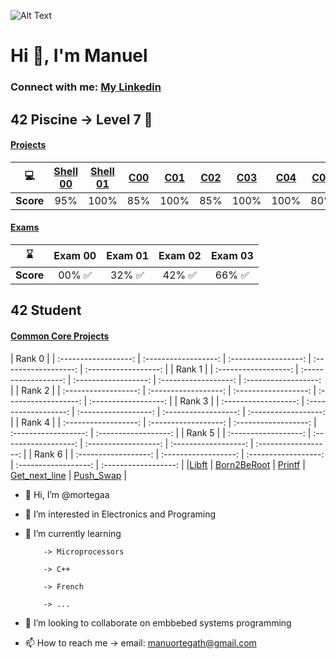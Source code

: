 ![Alt Text](https://infographicnow.com/wp-content/uploads/2021/02/pixel-art-gif-Captivating-Pixel-Art-Scenes.gif)
# Hi 👋, I'm Manuel
### Connect with me: [My Linkedin](linkedin.com/in/claudia-garcía-talavera-060289215)

## 42 Piscine -> Level 7 :muscle:
#### <ins>Projects</ins>

| :computer: | [Shell 00](https://github.com/Claw-gt/Pool-42/tree/main/git_sh00) | [Shell 01](https://github.com/Claw-gt/Pool-42/tree/main/git_sh01) | [C00](https://github.com/Claw-gt/Pool-42/tree/main/git_c00) | [C01](https://github.com/Claw-gt/Pool-42/tree/main/git_c01) | [C02](https://github.com/Claw-gt/Pool-42/tree/main/git_c02_v2) | [C03](https://github.com/Claw-gt/Pool-42/tree/main/git_c03_v2) | [C04](https://github.com/Claw-gt/Pool-42/tree/main/git_c04) | [C05](https://github.com/Claw-gt/Pool-42/tree/main/git_c05) | [C06](https://github.com/Claw-gt/Pool-42/tree/main/git_c06) |
| :--: | :--: | :--: | :--: | :--: | :--: | :--: | :--: | :--: | :--: |
|**Score**| 95% | 100% |  85% | 100% | 85% | 100% | 100% | 80% | 100% |

#### <ins>Exams</ins>
| :hourglass: | Exam 00 |  Exam 01 |  Exam 02 |  Exam 03 |
| :------: | :-----: | :------: | :------: | :------: |
|**Score**| 00% :white_check_mark: |  32% :white_check_mark: |  42% :white_check_mark: | 66% :white_check_mark: |

## 42 Student
#### <ins>Common Core Projects</ins>
|  Rank 0              |
| :------------------: | :------------------: | :------------------: | :------------------: | :------------------: |
|  Rank 1              |
| :------------------: | :------------------: | :------------------: | :------------------: | :------------------: |
|  Rank 2              |
| :------------------: | :------------------: | :------------------: | :------------------: | :------------------: |
|  Rank 3              |
| :------------------: | :------------------: | :------------------: | :------------------: | :------------------: |
|  Rank 4              |
| :------------------: | :------------------: | :------------------: | :------------------: | :------------------: |
|  Rank 5              |
| :------------------: | :------------------: | :------------------: | :------------------: | :------------------: |
|  Rank 6              |
| :------------------: | :------------------: | :------------------: | :------------------: | :------------------: |
|[Libft](https://github.com/Claw-gt/git_libft/tree/main) | [Born2BeRoot](https://github.com/Claw-gt/git_born2beroot/tree/main) | [Printf](https://github.com/Claw-gt/git_printf/tree/main) | [Get_next_line](https://github.com/Claw-gt/git_gnl/tree/main) | [Push_Swap](https://github.com/Claw-gt/git_push_swap/tree/main) |



- 👋 Hi, I’m @mortegaa
- 👀 I’m interested in Electronics and Programing
- 🌱 I’m currently learning

          -> Microprocessors
          
          -> C++
          
          -> French
          
          -> ...
          
- 💞️ I’m looking to collaborate on embbebed systems programming
- 📫 How to reach me
          -> email: manuortegath@gmail.com

<!---
mortegaa/mortegaa is a ✨ special ✨ repository because its `README.md` (this file) appears on your GitHub profile.
You can click the Preview link to take a look at your changes.
--->
